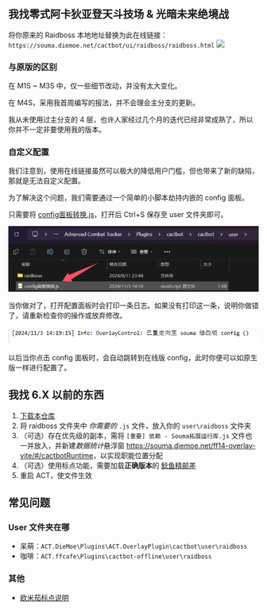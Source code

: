 ## 我找零式阿卡狄亚登天斗技场 & 光暗未来绝境战

将你原来的 Raidboss 本地地址替换为此在线链接：`https://souma.diemoe.net/cactbot/ui/raidboss/raidboss.html`
<img src='https://github.com/user-attachments/assets/de4902c5-3490-4386-a1a8-914412ae9898' style='width:480px'></img>

### 与原版的区别

在 M1S ~ M3S 中，仅一些细节改动，并没有太大变化。

在 M4S，采用我首周编写的报法，并不会理会主分支的更新。

我从未使用过主分支的 4 层，也许人家经过几个月的迭代已经非常成熟了，所以你并不一定非要使用我的版本。

### 自定义配置

我们注意到，使用在线链接虽然可以极大的降低用户门槛，但也带来了新的缺陷，那就是无法自定义配置。

为了解决这个问题，我们需要通过一个简单的小脚本劫持内嵌的 config 面板。

只需要将 [config面板转换.js](https://raw.githubusercontent.com/Souma-Sumire/raidboss-user-js-public/refs/heads/main/config%E9%9D%A2%E6%9D%BF%E8%BD%AC%E6%8D%A2.js)，打开后 Ctrl+S 保存至 user 文件夹即可。

![演示图](img/image.png)

当你做对了，打开配置面板时会打印一条日志。如果没有打印这一条，说明你做错了，请重新检查你的操作或放弃修改。

![log演示图](img/config_log.png)

以后当你点击 config 面板时，会自动跳转到在线版 config，此时你便可以如原生版一样进行配置了。

## 我找 6.X 以前的东西

1. [下载本仓库](https://github.com/Souma-Sumire/raidboss-user-js-public/archive/refs/heads/main.zip)
1. 将 raidboss 文件夹中 *你需要的* `.js` 文件，放入你的 `user\raidboss` 文件夹
1. （可选）存在优先级的副本，需将 `[重要] 依赖 - Souma拓展运行库.js` 文件也一并放入，并新建*数据统计*悬浮窗 <https://souma.diemoe.net/ff14-overlay-vite/#/cactbotRuntime>，以实现职能位置分配
1. （可选）使用标点功能，需要加载**正确版本**的 [鲶鱼精邮差](https://github.com/Natsukage/PostNamazu/releases)
1. 重启 ACT，使文件生效

## 常见问题

### User 文件夹在哪

- 呆萌：`ACT.DieMoe\Plugins\ACT.OverlayPlugin\cactbot\user\raidboss`
- 咖啡：`ACT.ffcafe\Plugins\cactbot-offline\user\raidboss`

### 其他

- [欧米茄标点说明](https://docs.qq.com/doc/DTXZHb1lXcUZ4eXBh)
